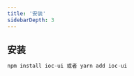 ```yaml
---
title: '安装'
sidebarDepth: 3
---
```

## 安装

```javascript
npm install ioc-ui 或者 yarn add ioc-ui

```

